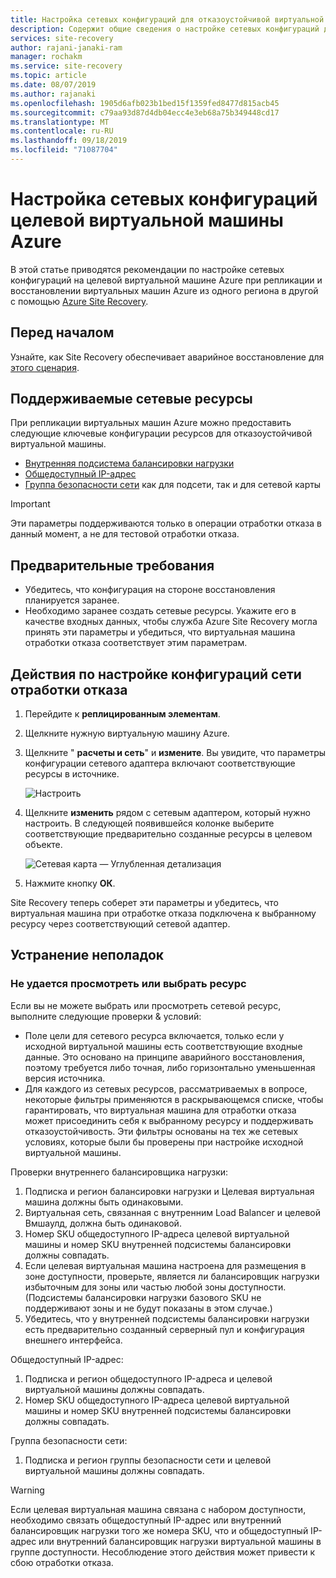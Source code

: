 ```yaml
---
title: Настройка сетевых конфигураций для отказоустойчивой виртуальной машины | Документация Майкрософт
description: Содержит общие сведения о настройке сетевых конфигураций для отработки отказа виртуальной машины в репликации виртуальных машин Azure с помощью Azure Site Recovery.
services: site-recovery
author: rajani-janaki-ram
manager: rochakm
ms.service: site-recovery
ms.topic: article
ms.date: 08/07/2019
ms.author: rajanaki
ms.openlocfilehash: 1905d6afb023b1bed15f1359fed8477d815acb45
ms.sourcegitcommit: c79aa93d87d4db04ecc4e3eb68a75b349448cd17
ms.translationtype: MT
ms.contentlocale: ru-RU
ms.lasthandoff: 09/18/2019
ms.locfileid: "71087704"
---
```

# <a name="customize-networking-configurations-of-the-target-azure-vm"></a>Настройка сетевых конфигураций целевой виртуальной машины Azure

В этой статье приводятся рекомендации по настройке сетевых конфигураций на целевой виртуальной машине Azure при репликации и восстановлении виртуальных машин Azure из одного региона в другой с помощью [Azure Site Recovery](site-recovery-overview.md).

## <a name="before-you-start"></a>Перед началом

Узнайте, как Site Recovery обеспечивает аварийное восстановление для [этого сценария](azure-to-azure-architecture.md).

## <a name="supported-networking-resources"></a>Поддерживаемые сетевые ресурсы

При репликации виртуальных машин Azure можно предоставить следующие ключевые конфигурации ресурсов для отказоустойчивой виртуальной машины.

- [Внутренняя подсистема балансировки нагрузки](https://docs.microsoft.com/azure/load-balancer/load-balancer-standard-overview#what-is-standard-load-balancer)
- [Общедоступный IP-адрес](https://docs.microsoft.com/azure/virtual-network/virtual-network-ip-addresses-overview-arm#public-ip-addresses)
- [Группа безопасности сети](https://docs.microsoft.com/azure/virtual-network/manage-network-security-group) как для подсети, так и для сетевой карты

 > [!IMPORTANT]
  > Эти параметры поддерживаются только в операции отработки отказа в данный момент, а не для тестовой отработки отказа.

## <a name="pre-requisites"></a>Предварительные требования

- Убедитесь, что конфигурация на стороне восстановления планируется заранее.
- Необходимо заранее создать сетевые ресурсы. Укажите его в качестве входных данных, чтобы служба Azure Site Recovery могла принять эти параметры и убедиться, что виртуальная машина отработки отказа соответствует этим параметрам.

## <a name="steps-to-customize-failover-networking-configurations"></a>Действия по настройке конфигураций сети отработки отказа

1. Перейдите к **реплицированным элементам**. 
2. Щелкните нужную виртуальную машину Azure.
3. Щелкните " **расчеты и сеть**" и **измените**. Вы увидите, что параметры конфигурации сетевого адаптера включают соответствующие ресурсы в источнике. 

     ![Настроить](media/azure-to-azure-customize-networking/edit-networking-properties.png)

4. Щелкните **изменить** рядом с сетевым адаптером, который нужно настроить. В следующей появившейся колонке выберите соответствующие предварительно созданные ресурсы в целевом объекте.

    ![Сетевая карта — Углубленная детализация](media/azure-to-azure-customize-networking/nic-drilldown.png) 

5. Нажмите кнопку **ОК**.

Site Recovery теперь соберет эти параметры и убедитесь, что виртуальная машина при отработке отказа подключена к выбранному ресурсу через соответствующий сетевой адаптер.

## <a name="troubleshooting"></a>Устранение неполадок

### <a name="unable-to-view-or-select-a-resource"></a>Не удается просмотреть или выбрать ресурс

Если вы не можете выбрать или просмотреть сетевой ресурс, выполните следующие проверки & условий:

- Поле цели для сетевого ресурса включается, только если у исходной виртуальной машины есть соответствующие входные данные. Это основано на принципе аварийного восстановления, поэтому требуется либо точная, либо горизонтально уменьшенная версия источника.
- Для каждого из сетевых ресурсов, рассматриваемых в вопросе, некоторые фильтры применяются в раскрывающемся списке, чтобы гарантировать, что виртуальная машина для отработки отказа может присоединить себя к выбранному ресурсу и поддерживать отказоустойчивость. Эти фильтры основаны на тех же сетевых условиях, которые были бы проверены при настройке исходной виртуальной машины.

Проверки внутреннего балансировщика нагрузки:

1. Подписка и регион балансировки нагрузки и Целевая виртуальная машина должны быть одинаковыми.
2. Виртуальная сеть, связанная с внутренним Load Balancer и целевой Вмшаулд, должна быть одинаковой.
3. Номер SKU общедоступного IP-адреса целевой виртуальной машины и номер SKU внутренней подсистемы балансировки должны совпадать.
4. Если целевая виртуальная машина настроена для размещения в зоне доступности, проверьте, является ли балансировщик нагрузки избыточным для зоны или частью любой зоны доступности. (Подсистемы балансировки нагрузки базового SKU не поддерживают зоны и не будут показаны в этом случае.)
5. Убедитесь, что у внутренней подсистемы балансировки нагрузки есть предварительно созданный серверный пул и конфигурация внешнего интерфейса.


Общедоступный IP-адрес:
    
1. Подписка и регион общедоступного IP-адреса и целевой виртуальной машины должны совпадать.
2. Номер SKU общедоступного IP-адреса целевой виртуальной машины и номер SKU внутренней подсистемы балансировки должны совпадать.

Группа безопасности сети:
1. Подписка и регион группы безопасности сети и целевой виртуальной машины должны совпадать.


> [!WARNING]
> Если целевая виртуальная машина связана с набором доступности, необходимо связать общедоступный IP-адрес или внутренний балансировщик нагрузки того же номера SKU, что и общедоступный IP-адрес или внутренний балансировщик нагрузки виртуальной машины в группе доступности. Несоблюдение этого действия может привести к сбою отработки отказа.
